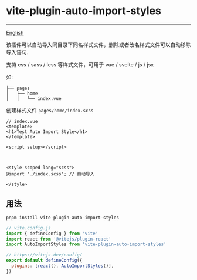 # vite-plugin-auto-import-styles
---

[English](./README.md)


该插件可以自动导入同目录下同名样式文件，删除或者改名样式文件可以自动移除导入语句.

支持 css / sass / less 等样式文件，可用于 vue / svelte / js / jsx

如:
```
├── pages
│   ├── home
│   │   └── index.vue
```

创建样式文件 `pages/home/index.scss`

```vue
// index.vue
<template>
<h1>Test Auto Import Style</h1>
</template>

<script setup></script>



<style scoped lang="scss">
@import './index.scss'; // 自动导入

</style>

```

## 用法

```
pnpm install vite-plugin-auto-import-styles
```

```js
// vite.config.js
import { defineConfig } from 'vite'
import react from '@vitejs/plugin-react'
import AutoImportStyles from 'vite-plugin-auto-import-styles'

// https://vitejs.dev/config/
export default defineConfig({
  plugins: [react(), AutoImportStyles()],
})

```
